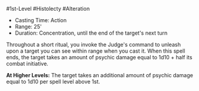 #1st-Level #Histolecty #Alteration
 
- Casting Time: Action
- Range: 25'
- Duration: Concentration, until the end of the target's next turn

Throughout a short ritual, you invoke the Judge's command to unleash upon a target you can see within range when you cast it. When this spell ends, the target takes an amount of psychic damage equal to 1d10 + half its combat initiative.
 
**At Higher Levels:** The target takes an additional amount of psychic damage equal to 1d10 per spell level above 1st.